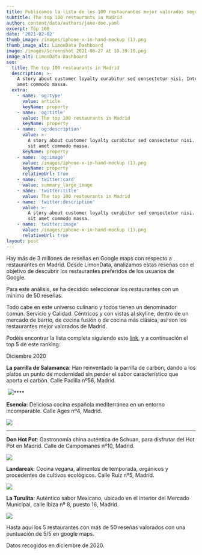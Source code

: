 ```yaml
---
title: Publicamos la lista de los 100 restaurantes mejor valorados según Google Maps
subtitle: The top 100 restaurants in Madrid
author: content/data/authors/jane-doe.yaml
excerpt: Top 100
date: '2021-02-02'
thumb_image: /images/iphone-x-in-hand-mockup (1).png
thumb_image_alt: LimonData Dashboard
image: /images/Screenshot 2021-06-27 at 10.39.10.png
image_alt: LimonData Dashboard
seo:
  title: The top 100 restaurants in Madrid
  description: >-
    A story about customer loyalty curabitur sed consectetur nisi. Integer sit
    amet commodo massa.
  extra:
    - name: 'og:type'
      value: article
      keyName: property
    - name: 'og:title'
      value: The top 100 restaurants in Madrid
      keyName: property
    - name: 'og:description'
      value: >-
        A story about customer loyalty curabitur sed consectetur nisi. Integer
        sit amet commodo massa.
      keyName: property
    - name: 'og:image'
      value: /images/iphone-x-in-hand-mockup (1).png
      keyName: property
      relativeUrl: true
    - name: 'twitter:card'
      value: summary_large_image
    - name: 'twitter:title'
      value: The top 100 restaurants in Madrid
    - name: 'twitter:description'
      value: >-
        A story about customer loyalty curabitur sed consectetur nisi. Integer
        sit amet commodo massa.
    - name: 'twitter:image'
      value: /images/iphone-x-in-hand-mockup (1).png
      relativeUrl: true
layout: post
---
```

Hay más de 3 millones de reseñas en Google maps con respecto a restaurantes en Madrid. Desde LimonData, analizamos estas reseñas con el objetivo de descubrir los restaurantes preferidos de los usuarios de Google. 

Para este análisis, se ha decidido seleccionar los restaurantes con un mínimo de 50 reseñas.

Todo cabe en este universo culinario y todos tienen un denominador común. Servicio y Calidad. Céntricos y con vistas al skyline, dentro de un mercado de barrio, de cocina fusión o de cocina más clásica, así son los restaurantes mejor valorados de Madrid.

Podéis encontrar la lista completa siguiendo este [link](https://datastudio.google.com/s/vNjH7bfXuKU), y a continuación el top 5 de este ranking:

Diciembre 2020

**La parrilla de Salamanca**: Han reinventado la parrilla de carbón, dando a los platos un punto de modernidad sin perder el sabor característico que aporta el carbón. Calle Padilla nº56, Madrid.

 ![](https://lh4.googleusercontent.com/77OpPpM0L0XWia2avzZhXR7RoJ1pH3QE0kPTLf2mLyaGIYIOr-4WaFqbqfAMgv1LvaT2SKbs8p55trj0\_aDnsqD3P7Hq2KMBYGqww2bj3qCuDEiDYsIED1jmS-74y-IRUe9Rr9NQ)\*\*\*\*

**Esencia**: Deliciosa cocina española mediterránea en un entorno incomparable. Calle Ages nº4, Madrid.

![](https://lh4.googleusercontent.com/uIn4d4dOPGIvnc5K3ulXX6T1uLVplsSA9kszcKDlkD3LevsVtfP6NMaIPnx61CDO7GgmslzLgrgRP4SxlSHCvHrvnoxXDJjb6NcVBINX5DEYhFv7GhmhpuWf6RoM44Y5V6dnX-Ra)

***

**Don Hot Pot**: Gastronomía china auténtica de Schuan, para disfrutar del Hot Pot en Madrid. Calle de Campomanes nº10, Madrid.

![](https://lh6.googleusercontent.com/ait03mVv4iKYzud6JhjIJjlwDYPKprPo6PpL4EmyNamOBppF9WJ_Psm65YxFwqmExynmW6Jdgsr1XBC3kDWie6emR3L1OhdNU3hUhh5kgXJRdRsQ1-OgSFwDHRTZzuat45XQqYgH)

**Landareak**: Cocina vegana, alimentos de temporada, orgánicos y procedentes de cultivos ecológicos. Calle Ruiz nº5, Madrid.

![](https://lh6.googleusercontent.com/\_EcRUyqQJEKEUPNUNom3-v6kRRoO49HNXrFwJE22PNbpMsWd0GCT9WVtUXud3el4gM-Ri_PD4RnIHU_ldqodJqlvWQTWJ56gr6I-\_p-cL5SFEJGDy1Tgfd0ONIhwLN1RVbTNOksI)

**La Turulita**: Auténtico sabor Mexicano, ubicado en el interior del Mercado Municipal, calle Ibiza nº 8, puesto 16, Madrid.

![](https://lh5.googleusercontent.com/Kgqd12BedbgdCebI-whjAkz5LMCPTcK31o3dQXzGf7Guofhuhf4YmdBTe6S8TguYNU4igQ486g8GYdKY532yVFfTv0Ef1cIl2GGbQjcSZB5WjDVKe2FeCjgcAq6MqkJOVM7JzsGS)



Hasta aquí los 5 restaurantes con más de 50 reseñas valorados con una puntuación de 5/5 en google maps.

Datos recogidos en diciembre de 2020.
